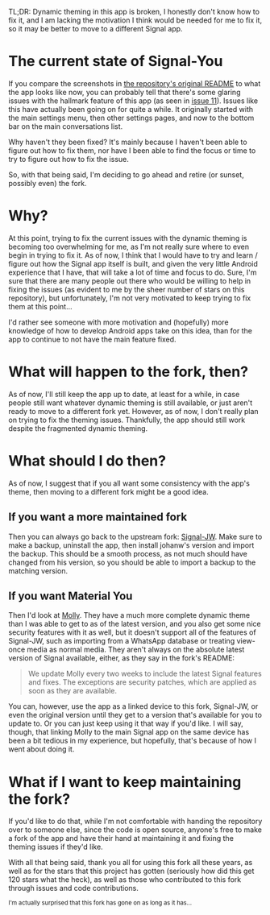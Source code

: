 TL;DR: Dynamic theming in this app is broken, I honestly don't know how to fix it, and I am lacking the motivation I think would be needed for me to fix it, so it may be better to move to a different Signal app.

# The current state of Signal-You
If you compare the screenshots in [the repository's original README](https://github.com/nekorubu/Signal-You/blob/main/README-orig.md) to what the app looks like now, you can probably tell that there's some glaring issues with the hallmark feature of this app (as seen in [issue 11](https://github.com/nekorubu/Signal-You/issues/11)). Issues like this have actually been going on for quite a while. It originally started with the main settings menu, then other settings pages, and now to the bottom bar on the main conversations list.

Why haven't they been fixed? It's mainly because I haven't been able to figure out how to fix them, nor have I been able to find the focus or time to try to figure out how to fix the issue.

So, with that being said, I'm deciding to go ahead and retire (or sunset, possibly even) the fork.

# Why?
At this point, trying to fix the current issues with the dynamic theming is becoming too overwhelming for me, as I'm not really sure where to even begin in trying to fix it. As of now, I think that I would have to try and learn / figure out how the Signal app itself is built, and given the very little Android experience that I have, that will take a lot of time and focus to do. Sure, I'm sure that there are many people out there who would be willing to help in fixing the issues (as evident to me by the sheer number of stars on this repository), but unfortunately, I'm not very motivated to keep trying to fix them at this point...

I'd rather see someone with more motivation and (hopefully) more knowledge of how to develop Android apps take on this idea, than for the app to continue to not have the main feature fixed.

# What will happen to the fork, then?
As of now, I'll still keep the app up to date, at least for a while, in case people still want whatever dynamic theming is still available, or just aren't ready to move to a different fork yet. However, as of now, I don't really plan on trying to fix the theming issues. Thankfully, the app should still work despite the fragmented dynamic theming.

# What should I do then?
As of now, I suggest that if you all want some consistency with the app's theme, then moving to a different fork might be a good idea.

## If you want a more maintained fork
Then you can always go back to the upstream fork: [Signal-JW](https://github.com/johanw666/Signal-Android). Make sure to make a backup, uninstall the app, then install johanw's version and import the backup. This should be a smooth process, as not much should have changed from his version, so you should be able to import a backup to the matching version.

## If you want Material You
Then I'd look at [Molly](https://github.com/mollyim/mollyim-android). They have a much more complete dynamic theme than I was able to get to as of the latest version, and you also get some nice security features with it as well, but it doesn't support all of the features of Signal-JW, such as importing from a WhatsApp database or treating view-once media as normal media. They aren't always on the absolute latest version of Signal available, either, as they say in the fork's README:

> We update Molly every two weeks to include the latest Signal features and fixes. The exceptions are security patches, which are applied as soon as they are available.

You can, however, use the app as a linked device to this fork, Signal-JW, or even the original version until they get to a version that's available for you to update to. Or you can just keep using it that way if you'd like. I will say, though, that linking Molly to the main Signal app on the same device has been a bit tedious in my experience, but hopefully, that's because of how I went about doing it.

# What if I want to keep maintaining the fork?
If you'd like to do that, while I'm not comfortable with handing the repository over to someone else, since the code is open source, anyone's free to make a fork of the app and have their hand at maintaining it and fixing the theming issues if they'd like.

With all that being said, thank you all for using this fork all these years, as well as for the stars that this project has gotten (seriously how did this get 120 stars what the heck), as well as those who contributed to this fork through issues and code contributions.

<sup>I'm actually surprised that this fork has gone on as long as it has...</sup>